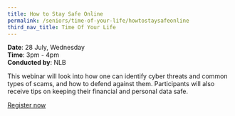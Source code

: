 ```yaml
---
title: How to Stay Safe Online
permalink: /seniors/time-of-your-life/howtostaysafeonline
third_nav_title: Time Of Your Life
---
```

**Date**: 28 July, Wednesday  
**Time**: 3pm - 4pm  
**Conducted by**: NLB

This webinar will look into how one can identify cyber
threats and common types of scams, and how to defend 
against them. Participants will also receive tips on 
keeping their financial and personal data safe.

[Register now](https://www.eventbrite.sg/e/how-to-stay-safe-online-time-of-your-life-registration-154782122495?aff=ebdsoporgprofile)